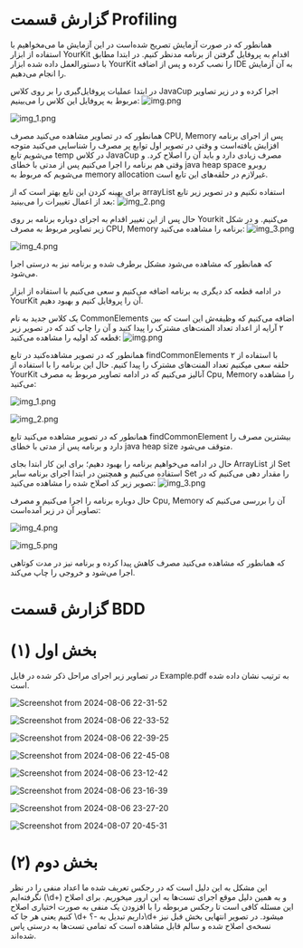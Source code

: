 # گزارش قسمت Profiling

همانطور که در صورت آزمایش تصریح شده‌است در این آزمایش ما می‌مخواهیم با استفاده از ابزار YourKit اقدام به پروفایل گرفتن از برنامه مدنظر کنیم.
در ابتدا مطابق با دستورالعمل داده شده ابزار YourKit را نصب کرده و پس از اضافه IDE به آن آزمایش را انجام می‌دهیم.

در ابتدا عملیات پروفایل‌گیری را بر روی کلاس JavaCup اجرا کرده و در زیر تصاویر مربوط به پروفایل این کلاس را می‌بینیم:
![img.png](ProfilingTest/reportImages/img.png)

![img_1.png](ProfilingTest/reportImages/img_1.png)


همانطور که در تصاویر مشاهده می‌کنید مصرف CPU, Memory پس از اجرای برنامه افزایش یافته‌است و وقتی در تصویر اول توابع پر مصرف را شناسایی می‌کنید متوجه می‌شویم تابع temp در کلاس JavaCup مصرف زیادی دارد و باید آن‌ را اصلاح کرد.
و وقتی هم برنامه را اجرا می‌کنیم پس از مدتی با خطای java heap space روبرو می‌شویم که مربوط به memory allocation غیرلازم در حلقه‌های این تابع است.

برای بهینه کردن این تابع بهتر است که از arrayList استفاده نکنیم و در تصویر زیر تابع بعد از اعمال تغییرات را می‌بینید:
![img_2.png](ProfilingTest/reportImages/img_2.png)

حال پس از این تغییر اقدام به اجرای دوباره برنامه بر روی Yourkit می‌کنیم. و در شکل زیر تصاویر مربوط به مصرف CPU, Memory برنامه را مشاهده‌ می‌کنید:
![img_3.png](ProfilingTest/reportImages/img_3.png)

![img_4.png](ProfilingTest/reportImages/img_4.png)

که همانطور که مشاهده می‌شود مشکل برطرف شده و برنامه نیز به درستی اجرا می‌شود.

در ادامه قطعه کد دیگری به برنامه اضافه می‌کنیم و سعی می‌کنیم با استفاده از ابزار YourKit آن را پروفایل کنیم و بهبود دهیم.

یک کلاس جدید به نام CommonElements اضافه می‌کنیم که وظیفه‌ش این است که بین ۲ آرایه از اعداد تعداد المنت‌های مشترک را پیدا کنید و آن را چاپ کند که در تصویر زیر قطعه کد اولیه را مشاهده‌ می‌کنید:
![img.png](ProfilingTest/reportImages/img_5.png)

همانطور که در تصویر مشاهده‌کنید در تابع findCommonElements با استفاده از ۲ حلقه سعی میکنیم تعداد المنت‌های مشترک را پیدا کنیم.
حال این برنامه را با استفاده از YourKit آنالیز می‌کنیم که در ادامه تصاویر مربوط به مصرف Cpu, Memory را مشاهده‌ می‌کنید:

![img_1.png](ProfilingTest/reportImages/img_6.png)

![img_2.png](ProfilingTest/reportImages/img_7.png)

همانطور که در تصویر مشاهده می‌کنید تابع findCommonElement بیشترین مصرف را دارد و برنامه پس از مدتی با خطای java heap size متوقف می‌شود.

حال در ادامه می‌خواهیم برنامه را بهبود دهیم؛ برای این کار ابتدا بجای ArrayList از Set استفاده می‌کنیم و همچنین در ابتدا اجرای برنامه سایر Set را مقدار دهی می‌کنیم که در تصویر زیر کد اصلاح شده را مشاهده می‌کنید:
![img_3.png](ProfilingTest/reportImages/img_8.png)


حال دوباره برنامه را اجرا می‌کنیم و مصرف Cpu, Memory آن را بررسی می‌کنیم که تصاویر آن در زیر آمده‌است:

![img_4.png](ProfilingTest/reportImages/img_9.png)

![img_5.png](ProfilingTest/reportImages/img_10.png)

که همانطور که مشاهده می‌کنید مصرف کاهش پیدا کرده و برنامه نیز در مدت کوتاهی اجرا می‌شود و خروجی را چاپ می‌کند.

# گزارش قسمت BDD
# بخش اول (۱)
در تصاویر زیر اجرای مراحل ذکر شده در فایل Example.pdf به ترتیب نشان داده شده است. 


![Screenshot from 2024-08-06 22-31-52](https://github.com/user-attachments/assets/56930e5b-9826-4f84-acf1-945187694c34)

![Screenshot from 2024-08-06 22-33-52](https://github.com/user-attachments/assets/75f0c066-0fc1-450a-a374-b79ae1334d86)

![Screenshot from 2024-08-06 22-39-25](https://github.com/user-attachments/assets/03315138-4cbd-4510-9981-c023960ac60e)

![Screenshot from 2024-08-06 22-45-08](https://github.com/user-attachments/assets/9865750f-0509-406e-8655-c01b2add0d2e)

![Screenshot from 2024-08-06 23-12-42](https://github.com/user-attachments/assets/58f6cfa3-8fae-4b39-b9c7-d23039a3b415)

![Screenshot from 2024-08-06 23-16-39](https://github.com/user-attachments/assets/5fdf21a7-dae5-4a99-b152-f4a9ccb15b94)

![Screenshot from 2024-08-06 23-27-20](https://github.com/user-attachments/assets/1ec4c2c9-45e9-4b8f-90ef-3661b6acee7f)

![Screenshot from 2024-08-07 20-45-31](https://github.com/user-attachments/assets/46027d15-af95-4e17-903f-d0995bc05c6f)

# بخش دوم (۲)

این مشکل به این دلیل است که در رجکس تعریف شده ما اعداد منفی را در نظر نگرفته‌ایم (\\d+) و به همین دلیل موقع اجرای تست‌ها به این ارور میخوریم. برای اصلاح این مسئله کافی است تا رجکس مربوطه را با افزودن یک منفی به صورت اختیاری اصلاح کنیم یعنی هر جا که \\d+ داریم تبدیل به -؟\\d+ میشود. در تصویر انتهایی بخش قبل نیز نسخه‌ی اصلاح شده و سالم قابل مشاهده است که تمامی تست‌ها به درستی پاس شده‌اند.

